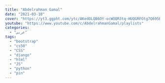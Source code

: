 ```yaml
---
title: "Abdelrahman Gamal"
date: "2021-03-10"
cover: "https://yt3.ggpht.com/ytc/AKedOLQB6OY-ocWOQR3tq-HUQGRFOtg7Q695B08kkHX64A=s88-c-k-c0x00ffffff-no-rj"
youtube: "https://www.youtube.com/c/AbdelrahmanGamal/playlists"
categories:
  - "عربي"
tags:
  - "bootstrap"
  - "cs50"
  - "CSS"
  - "django"
  - "html"
  - "JS"
  - "python"
  - "pin"
---
```



